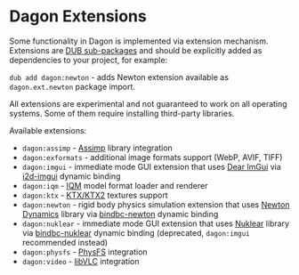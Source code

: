 Dagon Extensions
================
Some functionality in Dagon is implemented via extension mechanism. Extensions are [DUB sub-packages](https://dub.pm/dub-reference/subpackages/) and should be explicitly added as dependencies to your project, for example:

`dub add dagon:newton` - adds Newton extension available as `dagon.ext.newton` package import.

All extensions are experimental and not guaranteed to work on all operating systems. Some of them require installing third-party libraries.

Available extensions:
* `dagon:assimp` - [Assimp](https://github.com/assimp/assimp) library integration
* `dagon:exformats` - additional image formats support (WebP, AVIF, TIFF)
* `dagon:imgui` - immediate mode GUI extension that uses [Dear ImGui](https://github.com/ocornut/imgui) via [i2d-imgui](https://github.com/Inochi2D/i2d-imgui) dynamic binding
* `dagon:iqm` - [IQM](http://sauerbraten.org/iqm/) model format loader and renderer
* `dagon:ktx` - [KTX/KTX2](https://www.khronos.org/ktx/) textures support
* `dagon:newton` - rigid body physics simulation extension that uses [Newton Dynamics](https://newtondynamics.com/forum/newton.php) library via [bindbc-newton](https://github.com/gecko0307/bindbc-newton) dynamic binding
* `dagon:nuklear` - immediate mode GUI extension that uses [Nuklear](https://github.com/Immediate-Mode-UI/Nuklear) library via [bindbc-nuklear](https://github.com/Timu5/bindbc-nuklear) dynamic binding (deprecated, `dagon:imgui` recommended instead)
* `dagon:physfs` - [PhysFS](https://github.com/icculus/physfs) integration
* `dagon:video` - [libVLC](https://www.videolan.org/vlc/libvlc.html) integration
